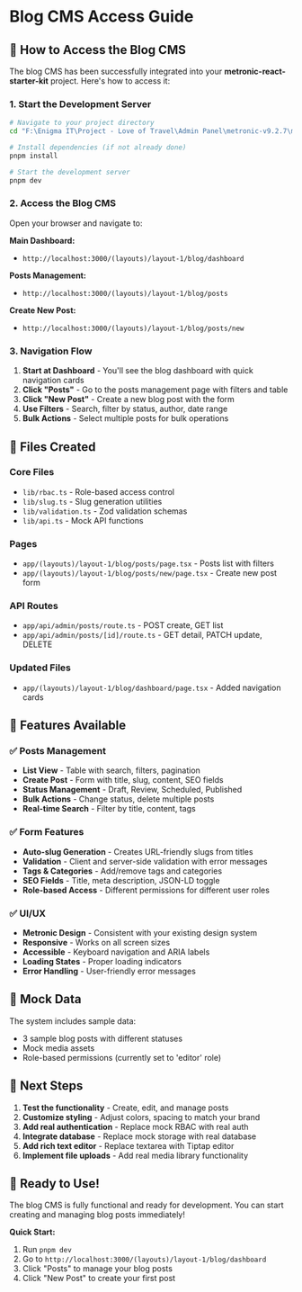 # Blog CMS Access Guide

## 🚀 How to Access the Blog CMS

The blog CMS has been successfully integrated into your **metronic-react-starter-kit** project. Here's how to access it:

### 1. Start the Development Server

```bash
# Navigate to your project directory
cd "F:\Enigma IT\Project - Love of Travel\Admin Panel\metronic-v9.2.7\metronic-react-starter-kit\typescript\nextjs"

# Install dependencies (if not already done)
pnpm install

# Start the development server
pnpm dev
```

### 2. Access the Blog CMS

Open your browser and navigate to:

**Main Dashboard:**
- `http://localhost:3000/(layouts)/layout-1/blog/dashboard`

**Posts Management:**
- `http://localhost:3000/(layouts)/layout-1/blog/posts`

**Create New Post:**
- `http://localhost:3000/(layouts)/layout-1/blog/posts/new`

### 3. Navigation Flow

1. **Start at Dashboard** - You'll see the blog dashboard with quick navigation cards
2. **Click "Posts"** - Go to the posts management page with filters and table
3. **Click "New Post"** - Create a new blog post with the form
4. **Use Filters** - Search, filter by status, author, date range
5. **Bulk Actions** - Select multiple posts for bulk operations

## 📁 Files Created

### Core Files
- `lib/rbac.ts` - Role-based access control
- `lib/slug.ts` - Slug generation utilities
- `lib/validation.ts` - Zod validation schemas
- `lib/api.ts` - Mock API functions

### Pages
- `app/(layouts)/layout-1/blog/posts/page.tsx` - Posts list with filters
- `app/(layouts)/layout-1/blog/posts/new/page.tsx` - Create new post form

### API Routes
- `app/api/admin/posts/route.ts` - POST create, GET list
- `app/api/admin/posts/[id]/route.ts` - GET detail, PATCH update, DELETE

### Updated Files
- `app/(layouts)/layout-1/blog/dashboard/page.tsx` - Added navigation cards

## 🎯 Features Available

### ✅ Posts Management
- **List View** - Table with search, filters, pagination
- **Create Post** - Form with title, slug, content, SEO fields
- **Status Management** - Draft, Review, Scheduled, Published
- **Bulk Actions** - Change status, delete multiple posts
- **Real-time Search** - Filter by title, content, tags

### ✅ Form Features
- **Auto-slug Generation** - Creates URL-friendly slugs from titles
- **Validation** - Client and server-side validation with error messages
- **Tags & Categories** - Add/remove tags and categories
- **SEO Fields** - Title, meta description, JSON-LD toggle
- **Role-based Access** - Different permissions for different user roles

### ✅ UI/UX
- **Metronic Design** - Consistent with your existing design system
- **Responsive** - Works on all screen sizes
- **Accessible** - Keyboard navigation and ARIA labels
- **Loading States** - Proper loading indicators
- **Error Handling** - User-friendly error messages

## 🔧 Mock Data

The system includes sample data:
- 3 sample blog posts with different statuses
- Mock media assets
- Role-based permissions (currently set to 'editor' role)

## 🚧 Next Steps

1. **Test the functionality** - Create, edit, and manage posts
2. **Customize styling** - Adjust colors, spacing to match your brand
3. **Add real authentication** - Replace mock RBAC with real auth
4. **Integrate database** - Replace mock storage with real database
5. **Add rich text editor** - Replace textarea with Tiptap editor
6. **Implement file uploads** - Add real media library functionality

## 🎉 Ready to Use!

The blog CMS is fully functional and ready for development. You can start creating and managing blog posts immediately!

**Quick Start:**
1. Run `pnpm dev`
2. Go to `http://localhost:3000/(layouts)/layout-1/blog/dashboard`
3. Click "Posts" to manage your blog posts
4. Click "New Post" to create your first post


